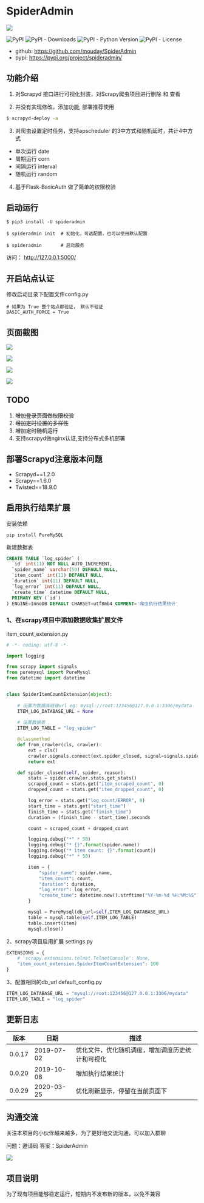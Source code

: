 # SpiderAdmin

![](image/logo.png)

![PyPI](https://img.shields.io/pypi/v/spideradmin.svg)
![PyPI - Downloads](https://img.shields.io/pypi/dm/SpiderAdmin)
![PyPI - Python Version](https://img.shields.io/pypi/pyversions/SpiderAdmin)
![PyPI - License](https://img.shields.io/pypi/l/SpiderAdmin)

- github: https://github.com/mouday/SpiderAdmin
- pypi: https://pypi.org/project/spideradmin/


## 功能介绍
1. 对Scrapyd 接口进行可视化封装，对Scrapy爬虫项目进行删除 和 查看

2. 并没有实现修改，添加功能, 部署推荐使用
```bash
$ scrapyd-deploy -a
```
3. 对爬虫设置定时任务，支持apscheduler 的3中方式和随机延时，共计4中方式
- 单次运行 date
- 周期运行 corn
- 间隔运行 interval
- 随机运行 random

4. 基于Flask-BasicAuth 做了简单的权限校验

## 启动运行

```
$ pip3 install -U spideradmin

$ spideradmin init  # 初始化，可选配置，也可以使用默认配置

$ spideradmin       # 启动服务

```
访问：
http://127.0.0.1:5000/

## 开启站点认证

修改启动目录下配置文件config.py
```
# 如果为 True 整个站点都验证， 默认不验证
BASIC_AUTH_FORCE = True
```

## 页面截图
![](https://github.com/mouday/SpiderAdmin/raw/master/image/main.png)

![](https://github.com/mouday/SpiderAdmin/raw/master/image/status.png)

![](https://github.com/mouday/SpiderAdmin/raw/master/image/task.png)

![](https://github.com/mouday/SpiderAdmin/raw/master/image/time.png)

## TODO
1. ~~增加登录页面做权限校验~~
2. ~~增加定时设置的多样性~~
3. ~~增加定时随机运行~~
4. 支持scrapyd做nginx认证,支持分布式多机部署
 

## 部署Scrapyd注意版本问题
- Scrapyd==1.2.0
- Scrapy==1.6.0
- Twisted==18.9.0

## 启用执行结果扩展
安装依赖
```
pip install PureMySQL
```

新建数据表
```sql
CREATE TABLE `log_spider` (
  `id` int(11) NOT NULL AUTO_INCREMENT,
  `spider_name` varchar(50) DEFAULT NULL,
  `item_count` int(11) DEFAULT NULL,
  `duration` int(11) DEFAULT NULL,
  `log_error` int(11) DEFAULT NULL,
  `create_time` datetime DEFAULT NULL,
  PRIMARY KEY (`id`)
) ENGINE=InnoDB DEFAULT CHARSET=utf8mb4 COMMENT='爬虫执行结果统计'
```

### 1、在scrapy项目中添加数据收集扩展文件

item_count_extension.py

```python
# -*- coding: utf-8 -*-

import logging

from scrapy import signals
from puremysql import PureMysql
from datetime import datetime


class SpiderItemCountExtension(object):
    
    # 设置为数据库链接url eg: mysql://root:123456@127.0.0.1:3306/mydata 
    ITEM_LOG_DATABASE_URL = None
    
    # 设置数据表
    ITEM_LOG_TABLE = "log_spider"

    @classmethod
    def from_crawler(cls, crawler):
        ext = cls()
        crawler.signals.connect(ext.spider_closed, signal=signals.spider_closed)
        return ext

    def spider_closed(self, spider, reason):
        stats = spider.crawler.stats.get_stats()
        scraped_count = stats.get("item_scraped_count", 0)
        dropped_count = stats.get("item_dropped_count", 0)

        log_error = stats.get("log_count/ERROR", 0)
        start_time = stats.get("start_time")
        finish_time = stats.get("finish_time")
        duration = (finish_time - start_time).seconds

        count = scraped_count + dropped_count

        logging.debug("*" * 50)
        logging.debug("* {}".format(spider.name))
        logging.debug("* item count: {}".format(count))
        logging.debug("*" * 50)

        item = {
            "spider_name": spider.name,
            "item_count": count,
            "duration": duration,
            "log_error": log_error,
            "create_time": datetime.now().strftime("%Y-%m-%d %H:%M:%S")
        }

        mysql = PureMysql(db_url=self.ITEM_LOG_DATABASE_URL)
        table = mysql.table(self.ITEM_LOG_TABLE)
        table.insert(item)
        mysql.close()

```

2、scrapy项目启用扩展
settings.py

```python
EXTENSIONS = {
    # 'scrapy.extensions.telnet.TelnetConsole': None,
    "item_count_extension.SpiderItemCountExtension": 100
}
```

3、配置相同的db_url
default_config.py
```python
ITEM_LOG_DATABASE_URL = "mysql://root:123456@127.0.0.1:3306/mydata"
ITEM_LOG_TABLE = "log_spider"
```

## 更新日志

| 版本 | 日期 | 描述|
|- | - | -|
|0.0.17 | 2019-07-02 | 优化文件，优化随机调度，增加调度历史统计和可视化 |
|0.0.20 | 2019-10-08 | 增加执行结果统计 |
|0.0.29 | 2020-03-25 | 优化刷新显示，停留在当前页面下 |

## 沟通交流

关注本项目的小伙伴越来越多，为了更好地交流沟通，可以加入群聊

问题：邀请码
答案：SpiderAdmin

![](image/qq.jpg)

## 项目说明

为了现有项目能够稳定运行，短期内不发布新的版本，以免不兼容


